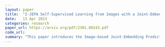```yaml
---
layout: paper
title:  "I-JEPA Self-Supervised Learning from Images with a Joint-Embedding Predictive Architecture"
date:   13 Apr 2023
categories: research
paper_url: https://arxiv.org/pdf/2301.08243.pdf
code_url: 
summary: "This paper introduces the Image-based Joint-Embedding Predictive Architecture (I-JEPA) for learning semantic image representations without hand-crafted data augmentations. By predicting the representations of different image blocks from a single context block, I-JEPA generates meaningful representations using a strategic masking approach. When applied with Vision Transformers, I-JEPA shows scalability and efficiency, achieving strong performance in various tasks like classification and depth prediction on ImageNet with a ViT-Huge/14 and 16 A100 GPUs in under 72 hours."
---
```


